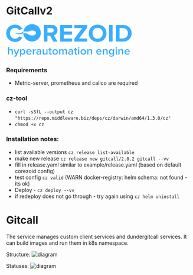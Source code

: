 # GitCallv2 

![Corezoid](misc/Corezoid.png "Corezoid")
### Requirements
- Metric-server, prometheus and calico are required

### cz-tool 
- ```curl -sSfL --output cz "https://repo.middleware.biz/deps/cz/darwin/amd64/1.3.0/cz"```
- ```chmod +x cz```

### Installation notes:
- list available versions 
  ```cz release list-available```
- make new release 
  ```cz release new gitcall/2.0.2 gitcall --vv```
- fill in release.yaml similar to example/release.yaml (based on default corezoid config)
- test config ```cz valid``` (WARN docker-registry: helm schema: not found  - its ok)
- Deploy - ```cz deploy --vv```
- if redeploy does not go through - try again using ```cz helm uninstall```
# Gitcall

The service manages custom client services and dundergitcall services. It can build images and run them in k8s namespace.

Structure:
![diagram](misc/diagram.png "Diagram")

Statuses:
![diagram](misc/states.png "Diagram")  
